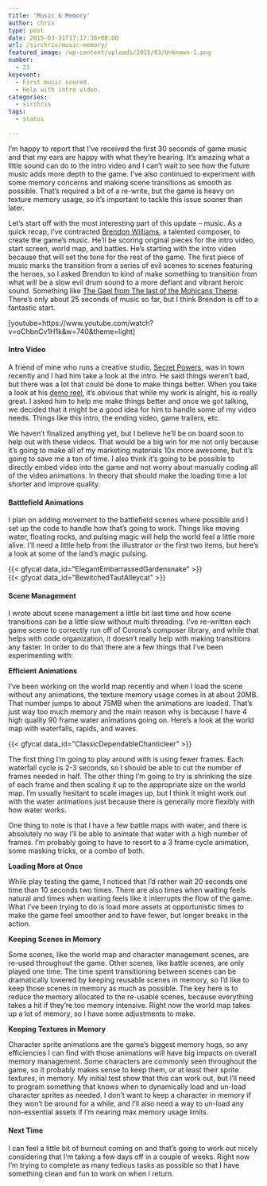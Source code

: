 ```yaml
---
title: 'Music & Memory'
author: chris
type: post
date: 2015-03-31T17:17:38+00:00
url: /sirchris/music-memory/
featured_image: /wp-content/uploads/2015/03/Unknown-1.png
number:
  - 23
keyevent:
  - First music scored.
  - Help with intro video.
categories:
  - sirchris
tags:
  - status

---
```

I’m happy to report that I’ve received the first 30 seconds of game music and that my ears are happy with what they&#8217;re hearing. It’s amazing what a little sound can do to the intro video and I can’t wait to see how the future music adds more depth to the game. I’ve also continued to experiment with some memory concerns and making scene transitions as smooth as possible. That’s required a bit of a re-write, but the game is heavy on texture memory usage, so it’s important to tackle this issue sooner than later.
<!--more-->

Let’s start off with the most interesting part of this update &#8211; music. As a quick recap, I’ve contracted [Brendon Williams][1], a talented composer, to create the game’s music. He’ll be scoring original pieces for the intro video, start screen, world map, and battles. He’s starting with the intro video because that will set the tone for the rest of the game. The first piece of music marks the transition from a series of evil scenes to scenes featuring the heroes, so I asked Brendon to kind of make something to transition from what will be a slow evil drum sound to a more defiant and vibrant heroic sound. Something like [The Gael from The last of the Mohicans Theme][2]. There’s only about 25 seconds of music so far, but I think Brendon is off to a fantastic start.

<div class="inlineimg">
  [youtube=https://www.youtube.com/watch?v=oChbnCv1H1k&w=740&theme=light]
</div>

#### Intro Video

A friend of mine who runs a creative studio, [Secret Powers][3], was in town recently and I had him take a look at the intro. He said things weren’t bad, but there was a lot that could be done to make things better. When you take a look at his [demo reel][4], it’s obvious that while my work is alright, his is really great. I asked him to help me make things better and once we got talking, we decided that it might be a good idea for him to handle some of my video needs. Things like this intro, the ending video, game trailers, etc.

We haven’t finalized anything yet, but I believe he’ll be on board soon to help out with these videos. That would be a big win for me not only because it’s going to make all of my marketing materials 10x more awesome, but it’s going to save me a ton of time. I also think it’s going to be possible to directly embed video into the game and not worry about manually coding all of the video animations. In theory that should make the loading time a lot shorter and improve quality.

#### Battlefield Animations

I plan on adding movement to the battlefield scenes where possible and I set up the code to handle how that’s going to work. Things like moving water, floating rocks, and pulsing magic will help the world feel a little more alive. I’ll need a little help from the illustrator or the first two items, but here’s a look at some of the land’s magic pulsing.

<div class="inlineimg">
  {{< gfycat data_id="ElegantEmbarrassedGardensnake" >}}
</div>

<div class="inlineimg">
  {{< gfycat data_id="BewitchedTautAlleycat" >}}
</div>

#### Scene Management

I wrote about scene management a little bit last time and how scene transitions can be a little slow without multi threading. I’ve re-written each game scene to correctly run off of Corona’s composer library, and while that helps with code organization, it doesn’t really help with making transitions any faster. In order to do that there are a few things that I’ve been experimenting with:

**Efficient Animations**
  
I’ve been working on the world map recently and when I load the scene without any animations, the texture memory usage comes in at about 20MB. That number jumps to about 75MB when the animations are loaded. That’s just way too much memory and the main reason why is because I have 4 high quality 90 frame water animations going on. Here’s a look at the world map with waterfalls, rapids, and waves.

<div class="inlineimg">
  {{< gfycat data_id="ClassicDependableChanticleer" >}}
</div>

The first thing I’m going to play around with is using fewer frames. Each waterfall cycle is 2-3 seconds, so I should be able to cut the number of frames needed in half. The other thing I’m going to try is shrinking the size of each frame and then scaling it up to the appropriate size on the world map. I’m usually hesitant to scale images up, but I think it might work out with the water animations just because there is generally more flexibly with how water works.

One thing to note is that I have a few battle maps with water, and there is absolutely no way I’ll be able to animate that water with a high number of frames. I’m probably going to have to resort to a 3 frame cycle animation, some masking tricks, or a combo of both.

**Loading More at Once**
  
While play testing the game, I noticed that I’d rather wait 20 seconds one time than 10 seconds two times. There are also times when waiting feels natural and times when waiting feels like it interrupts the flow of the game. What I’ve been trying to do is load more assets at opportunistic times to make the game feel smoother and to have fewer, but longer breaks in the action.

**Keeping Scenes in Memory**
  
Some scenes, like the world map and character management scenes, are re-used throughout the game. Other scenes, like battle scenes, are only played one time. The time spent transitioning between scenes can be dramatically lowered by keeping reusable scenes in memory, so I’d like to keep those scenes in memory as much as possible. The key here is to reduce the memory allocated to the re-usable scenes, because everything takes a hit if they’re too memory intensive. Right now the world map takes up a lot of memory, so I have some adjustments to make.

**Keeping Textures in Memory**
  
Character sprite animations are the game’s biggest memory hogs, so any efficiencies I can find with those animations will have big impacts on overall memory management. Some characters are commonly seen throughout the game, so it probably makes sense to keep them, or at least their sprite textures, in memory. My initial test show that this can work out, but I’ll need to program something that knows when to dynamically load and un-load character sprites as needed. I don’t want to keep a character in memory if they won’t be around for a while, and I’ll also need a way to un-load any non-essential assets if I’m nearing max memory usage limits.

#### Next Time

I can feel a little bit of burnout coming on and that’s going to work out nicely considering that I’m taking a few days off in a couple of weeks. Right now I&#8217;m trying to complete as many tedious tasks as possible so that I have something clean and fun to work on when I return.

 [1]: http://www.brendonwilliams.com
 [2]: https://youtu.be/mGkNHG64O-8
 [3]: http://secretpowers.com
 [4]: http://secretpowers.com/portfolio/secret-powers-2014-showreel/